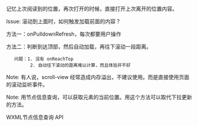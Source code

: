 
记忆上次阅读到的位置，再次打开的时候，直接打开上次离开的位置内容。

Issue: 滚动到上面时，如何触发加载前面的内容？

方法一：onPulldownRefresh，每次都要用户操作

方法二：判断到达顶部，然后自动加载，再往下滚动一段距离。

       问题：1. 没有 onReachTop
             2. 自动往下滚动的距离难以计算，而且体验并不好


Note: 有人说，scroll-view 经常造成内存溢出，不建议使用。而是直接使用页面的滚动监听事件。


Note: 用节点信息查询，可以获取元素的当前位置。用这个方法可以取代下拉更新的方法。

WXML节点信息查询 API



